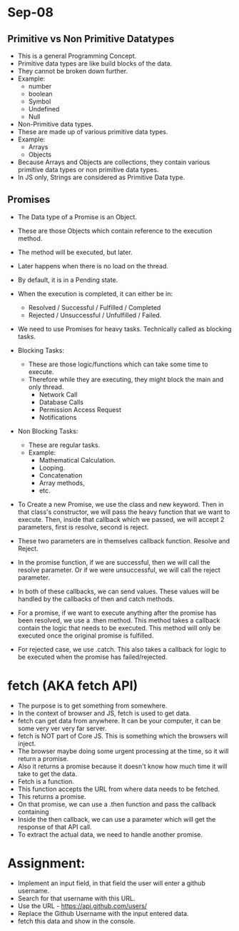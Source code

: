 # Sep-08

## Primitive vs Non Primitive Datatypes
- This is a general Programming Concept.
- Primitive data types are like build blocks of the data.
- They cannot be broken down further.
- Example:
  - number
  - boolean
  - Symbol
  - Undefined
  - Null
- Non-Primitive data types.
- These are made up of various primitive data types.
- Example:
  - Arrays
  - Objects
- Because Arrays and Objects are collections, they contain various primitive data types or non primitive data types.
- In JS only, Strings are considered as Primitive Data type.

## Promises
- The Data type of a Promise is an Object.
- These are those Objects which contain reference to the execution method.
- The method will be executed, but later.
- Later happens when there is no load on the thread.
- By default, it is in a Pending state.
- When the execution is completed, it can either be in:
  - Resolved / Successful / Fulfilled / Completed
  - Rejected / Unsuccessful / Unfulfilled / Failed.
- We need to use Promises for heavy tasks. Technically called as blocking tasks.
- Blocking Tasks:
  - These are those logic/functions which can take some time to execute.
  - Therefore while they are executing, they might block the main and only thread.
    - Network Call
    - Database Calls
    - Permission Access Request
    - Notifications
- Non Blocking Tasks:
  - These are regular tasks.
  - Example:
    - Mathematical Calculation.
    - Looping.
    - Concatenation
    - Array methods,
    - etc.

- To Create a new Promise, we use the class and new keyword. Then in that class's constructor, we will pass the heavy function that we want to execute. Then, inside that callback which we passed, we will accept 2 parameters, first is resolve, second is reject.
- These two parameters are in themselves callback function. Resolve and Reject.
- In the promise function, if we are successful, then we will call the resolve parameter. Or if we were unsuccessful, we will call the reject parameter.
- In both of these callbacks, we can send values. These values will be handled by the callbacks of then and catch methods.

- For a promise, if we want to execute anything after the promise has been resolved, we use a .then method. This method takes a callback contain the logic that needs to be executed. This method will only be executed once the original promise is fulfilled.
- For rejected case, we use .catch. This also takes a callback for logic to be executed when the promise has failed/rejected.


# fetch (AKA fetch API)
- The purpose is to get something from somewhere.
- In the context of browser and JS, fetch is used to get data.
- fetch can get data from anywhere. It can be your computer, it can be some very ver very far server.
- fetch is NOT part of Core JS. This is something which the browsers will inject.
- The browser maybe doing some urgent processing at the time, so it will return a promise.
- Also it returns a promise because it doesn't know how much time it will take to get the data.
- Fetch is a function.
- This function accepts the URL from where data needs to be fetched.
- This returns a promise.
- On that promise, we can use a .then function and pass the callback containing 
- Inside the then callback, we can use a parameter which will get the response of that API call.
- To extract the actual data, we need to handle another promise.


# Assignment:
- Implement an input field, in that field the user will enter a github username.
- Search for that username with this URL.
- Use the URL - https://api.github.com/users/<username>
- Replace the Github Username with the input entered data.
- fetch this data and show in the console.
